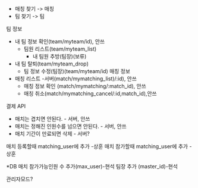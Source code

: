 - 매칭 찾기 -> 매칭
- 팀 찾기 -> 팀

팀 정보 
- 내 팀 정보 확인(team/myteam/id), 안쓰
	- 팀원 리스트(team/myteam_list)
		- 내 팀원 추방(팀장)(보류)
- 내 팀 탈퇴(team/myteam_drop)
	- 팀 정보 수정(팀장)(team/myteam/id)
매칭 정보
- 매칭 리스트 -서버(match/mymatching_list)/:id), 안쓰
	- 매칭 정보 확인 (match/mymatching/:match_id), 안쓰
	- 매칭 취소(match/mymatching_cancel/:id,match_id),안쓰

결제 API

* 매치는 겹치면 안된다.	- 서버, 안쓰
* 매치는 정해진 인원수를 넘으면 안된다.	- 서버, 안쓰
* 매치 기간이 만료되면 삭제 - 서버?

매치 등록할때 matching_user에 추가 -상훈
매치 참가할때 matching_user에 추가 -상훈

*DB
매치 참가가능인원 수 추가(max_user)-현석
팀장 추가	(master_id)-현석


관리자모드?
